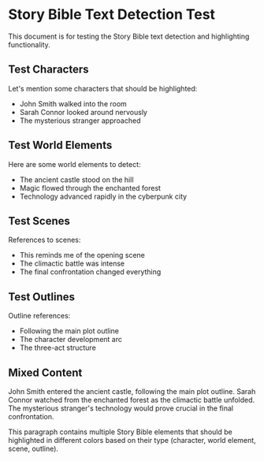 # Story Bible Text Detection Test

This document is for testing the Story Bible text detection and highlighting functionality.

## Test Characters

Let's mention some characters that should be highlighted:
- John Smith walked into the room
- Sarah Connor looked around nervously
- The mysterious stranger approached

## Test World Elements

Here are some world elements to detect:
- The ancient castle stood on the hill
- Magic flowed through the enchanted forest
- Technology advanced rapidly in the cyberpunk city

## Test Scenes

References to scenes:
- This reminds me of the opening scene
- The climactic battle was intense
- The final confrontation changed everything

## Test Outlines

Outline references:
- Following the main plot outline
- The character development arc
- The three-act structure

## Mixed Content

John Smith entered the ancient castle, following the main plot outline. Sarah Connor watched from the enchanted forest as the climactic battle unfolded. The mysterious stranger's technology would prove crucial in the final confrontation.

This paragraph contains multiple Story Bible elements that should be highlighted in different colors based on their type (character, world element, scene, outline).